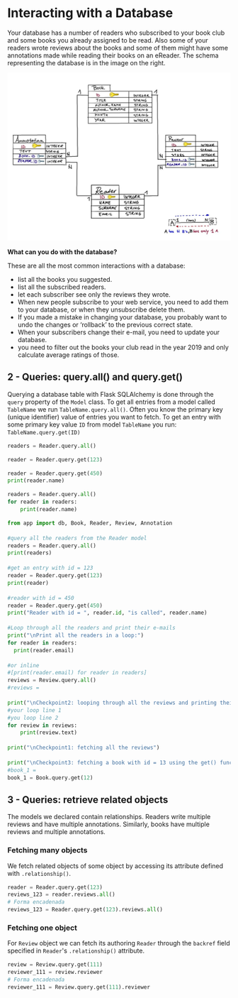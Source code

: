 # Interacting with a Database

Your database has a number of readers who subscribed to your book club and some books you already assigned to be read. Also some of your readers wrote reviews about the books and some of them might have some annotations made while reading their books on an eReader. The schema representing the database is in the image on the right.

![1](books-schema.png)

**What can you do with the database?**

These are all the most common interactions with a database:
*  list all the books you suggested.
*  list all the subscribed readers.
*  let each subscriber see only the reviews they wrote.
*  When new people subscribe to your web service, you need to add them to your database, or when they unsubscribe delete them.
*  If you made a mistake in changing your database, you probably want to undo the changes or ‘rollback’ to the previous correct state. 
*  When your subscribers change their e-mail, you need to update your database.
*  you need to filter out the books your club read in the year 2019 and only calculate average ratings of those.

## 2 - Queries: query.all() and query.get()

Querying a database table with Flask SQLAlchemy is done through the ```query``` property of the ```Model``` class. To get all entries from a model called ```TableName``` we run ```TableName.query.all()```. Often you know the primary key (unique identifier) value of entries you want to fetch. To get an entry with some primary key value ```ID``` from model ```TableName``` you run: ```TableName.query.get(ID)```

```python
readers = Reader.query.all()
```

```python
reader = Reader.query.get(123)
```

```python
reader = Reader.query.get(450)
print(reader.name)
```

```python
readers = Reader.query.all()
for reader in readers: 
    print(reader.name)
```

```python
from app import db, Book, Reader, Review, Annotation

#query all the readers from the Reader model
readers = Reader.query.all()
print(readers)

#get an entry with id = 123 
reader = Reader.query.get(123)
print(reader)

#reader with id = 450
reader = Reader.query.get(450)
print("Reader with id = ", reader.id, "is called", reader.name)

#Loop through all the readers and print their e-mails
print("\nPrint all the readers in a loop:")
for reader in readers:
  print(reader.email)

#or inline
#[print(reader.email) for reader in readers]
reviews = Review.query.all()
#reviews = 

print("\nCheckpoint2: looping through all the reviews and printing their text")
#your loop line 1
#you loop line 2
for review in reviews: 
    print(review.text)

print("\nCheckpoint1: fetching all the reviews")

print("\nCheckpoint3: fetching a book with id = 13 using the get() function")
#book_1 = 
book_1 = Book.query.get(12)
```

## 3 - Queries: retrieve related objects

The models we declared contain relationships. Readers write multiple reviews and have multiple annotations. Similarly, books have multiple reviews and multiple annotations. 

### Fetching many objects

We fetch related objects of some object by accessing its attribute defined with ```.relationship()```.

```python
reader = Reader.query.get(123)
reviews_123 = reader.reviews.all()
# Forma encadenada
reviews_123 = Reader.query.get(123).reviews.all()
```

### Fetching one object

For ```Review``` object we can fetch its authoring ```Reader``` through the ```backref``` field specified in ```Reader```'s ```.relationship()``` attribute. 

```python
review = Review.query.get(111)
reviewer_111 = review.reviewer 
# Forma encadenada
reviewer_111 = Review.query.get(111).reviewer
```



